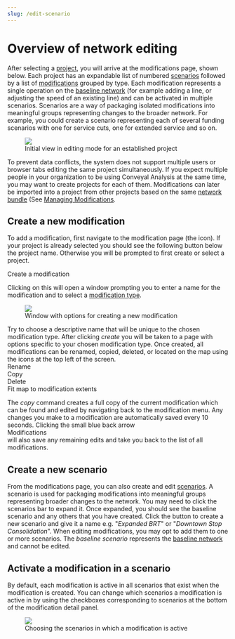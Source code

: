 ```yaml
---
slug: /edit-scenario
---
```


# Overview of network editing

After selecting a [project](/glossary#project), you will arrive at the modifications page, shown below. Each project has an expandable list of numbered [scenarios](/glossary#scenario) followed by a list of [modifications](/glossary#modification) grouped by type. Each modification represents a single operation on the [baseline network](/glossary#baseline-network) (for example adding a line, or adjusting the speed of an existing line) and can be activated in multiple scenarios. Scenarios are a way of packaging isolated modifications into meaningful groups representing changes to the broader network. For example, you could create a scenario representing each of several funding scenarios with one for service cuts, one for extended service and so on.

<figure>
  <img src="/img/create-scenario.png" />
  <figcaption>Initial view in editing mode for an established project</figcaption>
</figure>

To prevent data conflicts, the system does not support multiple users or browser tabs editing the same project simultaneously. If you expect multiple people in your organization to be using Conveyal Analysis at the same time, you may want to create projects for each of them. Modifications can later be imported into a project from other projects based on the same [network bundle](/glossary#network-bundle) (See [Managing Modifications](/edit-scenario/usage#managing-mods).

## Create a new modification

To add a modification, first navigate to the modification page (the <i class="fa fa-pencil"></i> icon). If your project is already selected you should see the following button below the project name. Otherwise you will be prompted to first create or select a project. 

<span class="btn btn-success"><i class="fa fa-plus"></i> Create a modification</span>

Clicking on this will open a window prompting you to enter a name for the modification and to select a [modification type](/edit-scenario/modifications). 

<figure>
  <img src="/img/create-mod-dialog.png" />
  <figcaption>Window with options for creating a new modification</figcaption>
</figure>

Try to choose a descriptive name that will be unique to the chosen modification type. After clicking *create* you will be taken to a page with options specific to your chosen modification type.
Once created, all modifications can be renamed, copied, deleted, or located on the map using the icons at the top left of the screen.
<br /><span class="ui-icon"><i class="fa fa-pencil"></i>Rename</span>
<br /><span class="ui-icon"><i class="fa fa-copy"></i>Copy</span>
<br /><span class="ui-icon"><i class="fa fa-trash"></i>Delete</span>
<br /><span class="ui-icon"><i class="fa fa-square"></i>Fit map to modification extents</span>

The _copy_ command creates a full copy of the current modification which can be found and edited by navigating back to the modification menu.
Any changes you make to a modification are automatically saved every 10 seconds. Clicking the small blue back arrow 
<br /><span class="ui-icon"><i class="fa fa-chevron-left"></i>Modifications</span><br /> 
will also save any remaining edits and take you back to the list of all modifications.

## Create a new scenario

From the modifications page, you can also create and edit [scenarios](/glossary#scenario). A scenario is used for packaging modifications into meaningful groups representing broader changes to the network.
You may need to click the scenarios bar to expand it. Once expanded, you should see the baseline scenario and any others that you have created. Click the button to create a new scenario and give it a name e.g. "_Expanded BRT_" or "_Downtown Stop Consolidation_".
When editing modifications, you may opt to add them to one or more scenarios. The _baseline scenario_ represents the [baseline network](/glossary#baseline-network) and cannot be edited.

## Activate a modification in a scenario

By default, each modification is active in all scenarios that exist when the modification is created. You can change which scenarios a modification is active in by using the checkboxes corresponding to scenarios at the bottom of the modification detail panel.

<figure>
  <img src="/img/scenario-chooser.png" />
  <figcaption>Choosing the scenarios in which a modification is active</figcaption>
</figure>
